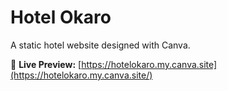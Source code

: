 # Hotel Okaro

A static hotel website designed with Canva.

🔗 **Live Preview:** [https://hotelokaro.my.canva.site](https://hotelokaro.my.canva.site/)
